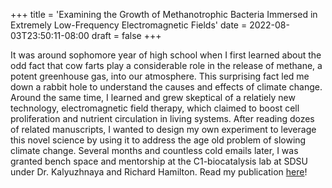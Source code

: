 +++
title = 'Examining the Growth of Methanotrophic Bacteria Immersed in Extremely Low-Frequency Electromagnetic Fields'
date = 2022-08-03T23:50:11-08:00
draft = false
+++

It was around sophomore year of high school when I first learned about the odd fact that cow farts play a considerable role in the release of methane, a potent greenhouse gas, into our atmosphere. This surprising fact led me down a rabbit hole to understand the causes and effects of climate change. Around the same time, I learned and grew skeptical of a relatiely new technology, electromagnetic field therapy, which claimed to boost cell proliferation and nutrient circulation in living systems. After reading dozes of related manuscripts, I wanted to design my own experiment to leverage this novel science by using it to address the age old problem of slowing climate change. Several months and countless cold emails later, I was granted bench space and mentorship at the C1-biocatalysis lab at SDSU under Dr. Kalyuzhnaya and Richard Hamilton. Read my publication [here](https://emerginginvestigators.org/articles/21-170)!